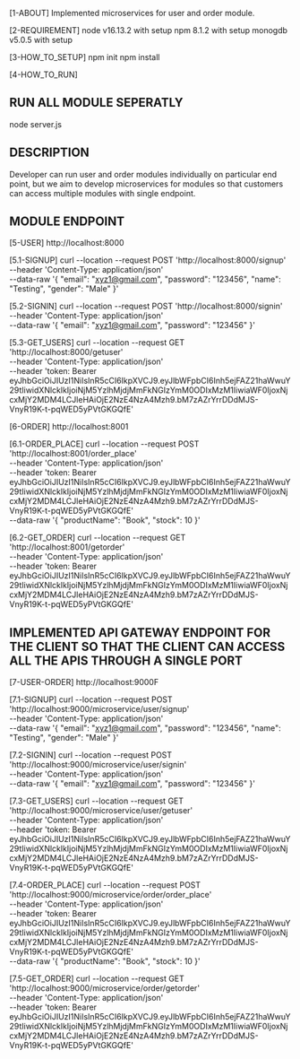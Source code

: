 [1-ABOUT] 
Implemented microservices for user and order module.

[2-REQUIREMENT]
node v16.13.2 with setup
npm 8.1.2 with setup
monogdb v5.0.5 with setup

[3-HOW_TO_SETUP]
npm init
npm install

[4-HOW_TO_RUN]
## RUN ALL MODULE SEPERATLY ##
node server.js


## DESCRIPTION ##
Developer can run user and order modules individually on particular end point, but we aim to develop microservices for modules so that customers can access multiple modules with single endpoint.

## MODULE ENDPOINT ##
[5-USER]
http://localhost:8000

[5.1-SIGNUP]
curl --location --request POST 'http://localhost:8000/signup' \
--header 'Content-Type: application/json' \
--data-raw '{
  "email": "xyz1@gmail.com",
  "password": "123456",
  "name": "Testing",
  "gender": "Male"
}'

[5.2-SIGNIN]
curl --location --request POST 'http://localhost:8000/signin' \
--header 'Content-Type: application/json' \
--data-raw '{
  "email": "xyz1@gmail.com",
  "password": "123456"
}'

[5.3-GET_USERS]
curl --location --request GET 'http://localhost:8000/getuser' \
--header 'Content-Type: application/json' \
--header 'token: Bearer eyJhbGciOiJIUzI1NiIsInR5cCI6IkpXVCJ9.eyJlbWFpbCI6Inh5ejFAZ21haWwuY29tIiwidXNlcklkIjoiNjM5YzlhMjdjMmFkNGIzYmM0ODIxMzM1IiwiaWF0IjoxNjcxMjY2MDM4LCJleHAiOjE2NzE4NzA4Mzh9.bM7zAZrYrrDDdMJS-VnyR19K-t-pqWED5yPVtGKGQfE'

[6-ORDER]
http://localhost:8001

[6.1-ORDER_PLACE]
curl --location --request POST 'http://localhost:8001/order_place' \
--header 'Content-Type: application/json' \
--header 'token: Bearer eyJhbGciOiJIUzI1NiIsInR5cCI6IkpXVCJ9.eyJlbWFpbCI6Inh5ejFAZ21haWwuY29tIiwidXNlcklkIjoiNjM5YzlhMjdjMmFkNGIzYmM0ODIxMzM1IiwiaWF0IjoxNjcxMjY2MDM4LCJleHAiOjE2NzE4NzA4Mzh9.bM7zAZrYrrDDdMJS-VnyR19K-t-pqWED5yPVtGKGQfE' \
--data-raw '{
  "productName": "Book",
  "stock": 10
}'

[6.2-GET_ORDER]
curl --location --request GET 'http://localhost:8001/getorder' \
--header 'Content-Type: application/json' \
--header 'token: Bearer eyJhbGciOiJIUzI1NiIsInR5cCI6IkpXVCJ9.eyJlbWFpbCI6Inh5ejFAZ21haWwuY29tIiwidXNlcklkIjoiNjM5YzlhMjdjMmFkNGIzYmM0ODIxMzM1IiwiaWF0IjoxNjcxMjY2MDM4LCJleHAiOjE2NzE4NzA4Mzh9.bM7zAZrYrrDDdMJS-VnyR19K-t-pqWED5yPVtGKGQfE'

## IMPLEMENTED API GATEWAY ENDPOINT FOR THE CLIENT SO THAT THE CLIENT CAN ACCESS ALL THE APIS THROUGH A SINGLE PORT ##

[7-USER-ORDER]
http://localhost:9000F

[7.1-SIGNUP]
curl --location --request POST 'http://localhost:9000/microservice/user/signup' \
--header 'Content-Type: application/json' \
--data-raw '{
  "email": "xyz1@gmail.com",
  "password": "123456",
  "name": "Testing",
  "gender": "Male"
}'

[7.2-SIGNIN]
curl --location --request POST 'http://localhost:9000/microservice/user/signin' \
--header 'Content-Type: application/json' \
--data-raw '{
  "email": "xyz1@gmail.com",
  "password": "123456"
}'

[7.3-GET_USERS]
curl --location --request GET 'http://localhost:9000/microservice/user/getuser' \
--header 'Content-Type: application/json' \
--header 'token: Bearer eyJhbGciOiJIUzI1NiIsInR5cCI6IkpXVCJ9.eyJlbWFpbCI6Inh5ejFAZ21haWwuY29tIiwidXNlcklkIjoiNjM5YzlhMjdjMmFkNGIzYmM0ODIxMzM1IiwiaWF0IjoxNjcxMjY2MDM4LCJleHAiOjE2NzE4NzA4Mzh9.bM7zAZrYrrDDdMJS-VnyR19K-t-pqWED5yPVtGKGQfE'


[7.4-ORDER_PLACE]
curl --location --request POST 'http://localhost:9000/microservice/order/order_place' \
--header 'Content-Type: application/json' \
--header 'token: Bearer eyJhbGciOiJIUzI1NiIsInR5cCI6IkpXVCJ9.eyJlbWFpbCI6Inh5ejFAZ21haWwuY29tIiwidXNlcklkIjoiNjM5YzlhMjdjMmFkNGIzYmM0ODIxMzM1IiwiaWF0IjoxNjcxMjY2MDM4LCJleHAiOjE2NzE4NzA4Mzh9.bM7zAZrYrrDDdMJS-VnyR19K-t-pqWED5yPVtGKGQfE' \
--data-raw '{
  "productName": "Book",
  "stock": 10
}'

[7.5-GET_ORDER]
curl --location --request GET 'http://localhost:9000/microservice/order/getorder' \
--header 'Content-Type: application/json' \
--header 'token: Bearer eyJhbGciOiJIUzI1NiIsInR5cCI6IkpXVCJ9.eyJlbWFpbCI6Inh5ejFAZ21haWwuY29tIiwidXNlcklkIjoiNjM5YzlhMjdjMmFkNGIzYmM0ODIxMzM1IiwiaWF0IjoxNjcxMjY2MDM4LCJleHAiOjE2NzE4NzA4Mzh9.bM7zAZrYrrDDdMJS-VnyR19K-t-pqWED5yPVtGKGQfE'





